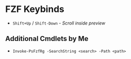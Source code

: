 # FZF Keybinds

- `Shift+Up` / `Shift-Down` - *Scroll inside preview*

## Additional Cmdlets by Me

- `Invoke-PsFzfRg -SearchString <search> -Path <path>`
